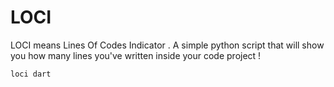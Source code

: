 # LOCI

LOCI means Lines Of Codes Indicator . A simple python script that will show you how many lines you've written inside your code project !

```bash
loci dart
```